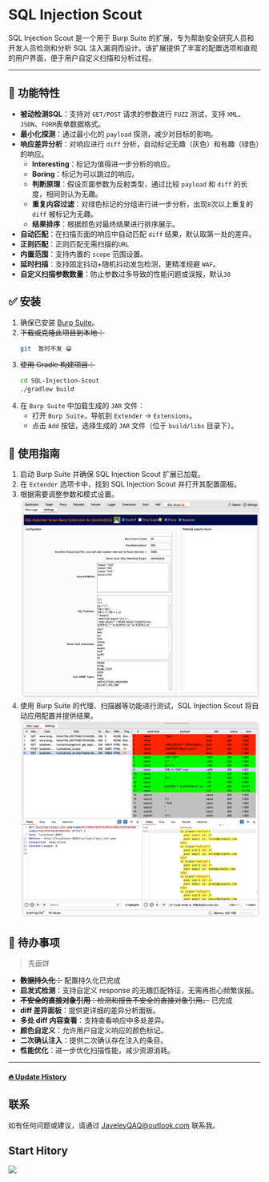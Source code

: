 # SQL Injection Scout

SQL Injection Scout 是一个用于 Burp Suite 的扩展，专为帮助安全研究人员和开发人员检测和分析 SQL 注入漏洞而设计。该扩展提供了丰富的配置选项和直观的用户界面，便于用户自定义扫描和分析过程。

---

## 💯 功能特性

- **被动检测SQL**：支持对 `GET/POST` 请求的参数进行 `FUZZ` 测试，支持 `XML`、`JSON`、`FORM`表单数据格式。
- **最小化探测**：通过最小化的 `payload` 探测，减少对目标的影响。
- **响应差异分析**：对响应进行 `diff` 分析，自动标记无趣（灰色）和有趣（绿色）的响应。
    - **Interesting**：标记为值得进一步分析的响应。
    - **Boring**：标记为可以跳过的响应。
    - **判断原理**：假设页面参数为反射类型，通过比较 `payload` 和 `diff` 的长度，相同则认为无趣。
    - **重复内容过滤**：对绿色标记的分组进行进一步分析，出现`8`次以上重复的 `diff` 被标记为无趣。
    - **结果排序**：根据颜色对最终结果进行排序展示。
- **自动匹配**：在扫描页面的响应中自动匹配 `diff` 结果，默认取第一处的差异。
- **正则匹配**：正则匹配无需扫描的`URL`
- **内置范围**：支持内置的 `scope` 范围设置。
- **延时扫描**：支持固定抖动+随机抖动发包检测，更精准规避 `WAF`。
- **自定义扫描参数数量**：防止参数过多导致的性能问题或误报，默认`30`

## ✅️ 安装

1. 确保已安装 [Burp Suite](https://portswigger.net/burp)。
2. ~~下载或克隆此项目到本地：~~
   ```bash
   git  暂时不发 😁
   ```
3. ~~使用 Gradle 构建项目：~~
   ```bash
   cd SQL-Injection-Scout
   ./gradlew build
   ```
4. 在 `Burp Suite` 中加载生成的 `JAR` 文件：
    - 打开 `Burp Suite`，导航到 `Extender` -> `Extensions`。
    - 点击 `Add` 按钮，选择生成的 `JAR` 文件（位于 `build/libs` 目录下）。

## 🥰  使用指南

1. 启动 Burp Suite 并确保 SQL Injection Scout 扩展已加载。
2. 在 `Extender` 选项卡中，找到 SQL Injection Scout 并打开其配置面板。
3. 根据需要调整参数和模式设置。
   ![img_1.png](src/main/resources/img_1.png)
4. 使用 Burp Suite 的代理、扫描器等功能进行测试，SQL Injection Scout 将自动应用配置并提供结果。
   ![img_2.png](src/main/resources/img_2.png)
## 🔖 待办事项
> 先画饼

- ~~**数据持久化：**~~  配置持久化已完成 
- **启发式检测**：支持自定义 response 的无趣匹配特征，无需再担心频繁误报。
- ~~**不安全的直接对象引用**：检测和报告不安全的直接对象引用。~~ 已完成 
- **diff 差异面板**：提供更详细的差异分析面板。
- **多处 diff 内容查看**：支持查看响应中多处差异。
- **颜色自定义**：允许用户自定义响应的颜色标记。
- **二次确认注入**：提供二次确认存在注入的条目。
- **性能优化**：进一步优化扫描性能，减少资源消耗。

---

####  [🔥 Update History](CHANGELOG.md)


## 联系

如有任何问题或建议，请通过 [JaveleyQAQ@outlook.com](mailto:your.email@example.com) 联系我。

## Start Hitory
![](https://star-history.com/#JaveleyQAQ/SQL-Injection-Scout&Timeline)
